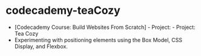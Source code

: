 # codecademy-teaCozy
- [Codecademy Course: Build Websites From Scratch] - Project: - Project: Tea Cozy
- Experimenting with positioning elements using the Box Model, CSS Display, and Flexbox.
